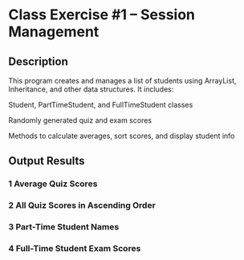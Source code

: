 # Class Exercise #1 – Session Management
## Description

This program creates and manages a list of students using ArrayList, Inheritance, and other data structures.
It includes:

Student, PartTimeStudent, and FullTimeStudent classes

Randomly generated quiz and exam scores

Methods to calculate averages, sort scores, and display student info

## Output Results
### 1 Average Quiz Scores

### 2 All Quiz Scores in Ascending Order

### 3 Part-Time Student Names

### 4 Full-Time Student Exam Scores